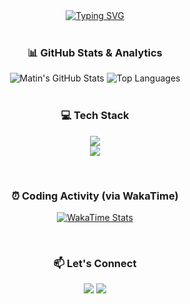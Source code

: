 <div align="center">
  <a href="https://git.io/typing-svg"><img src="https://readme-typing-svg.demolab.com?font=Fira+Code&weight=700&size=28&pause=1000&color=00FFFF&center=true&vCenter=true&width=600&lines=Hi+there%2C+I'm+Matin+Mousavi+%F0%9F%91%8B;A+passionate+Front-End+Developer;Building+the+web%2C+one+component+at+a+time." alt="Typing SVG" /></a>
</div>

<br>

<div align="center">
  <h3>📊 GitHub Stats & Analytics</h3>
  <img src="https://github-readme-stats.vercel.app/api?username=matinmousavi&show_icons=true&theme=github_dark&hide_border=true&title_color=00FFFF&icon_color=00FFFF&text_color=e2e8f0&bg_color=0d1117&count_private=true&cache_seconds=14400" alt="Matin's GitHub Stats" />
  <img src="https://github-readme-stats.vercel.app/api/top-langs/?username=matinmousavi&layout=compact&theme=github_dark&hide_border=true&title_color=00FFFF&text_color=e2e8f0&bg_color=0d1117&langs_count=8" alt="Top Languages" />
</div>

<br>

<div align="center">
  <h3>💻 Tech Stack</h3>
  <p>
    <img src="https://skillicons.dev/icons?i=ts,js,react,nextjs,nodejs,tailwind" />
    <br>
    <img src="https://skillicons.dev/icons?i=docker,mongodb,git,github,vscode,figma" />
  </p>
</div>



<br>

<div align="center">
  <h3>⏰ Coding Activity (via WakaTime)</h3>
  <p>
    <a href="https://wakatime.com/@matinmousavi">
      <img src="https://github-readme-stats.vercel.app/api/wakatime?username=@matinmousavi&theme=github_dark&hide_border=true&title_color=00FFFF&text_color=e2e8f0&bg_color=0d1117&layout=compact" alt="WakaTime Stats" />
    </a>
  </p>
</div>

<br>

<div align="center">
  <h3>📫 Let's Connect</h3>
  <p>
    <a href="https://www.linkedin.com/in/matinmousavi/" target="_blank"><img src="https://img.shields.io/badge/LinkedIn-0077B5?style=for-the-badge&logo=linkedin&logoColor=white&logoColor=white" /></a>
    <a href="mailto:matinmousavi5049@gmail.com"><img src="https://img.shields.io/badge/Gmail-D14836?style=for-the-badge&logo=gmail&logoColor=white" /></a>
  </p>
</div>
